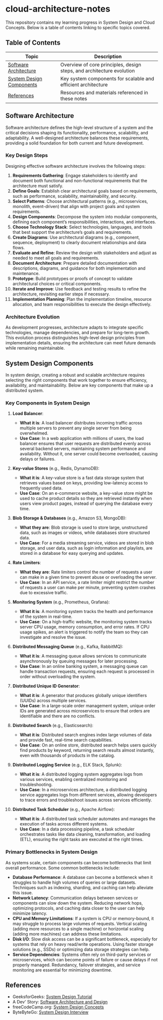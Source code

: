 # cloud-architecture-notes
This repository contains my learning progress in System Design and Cloud Concepts. Below is a table of contents linking to specific topics covered.

## Table of Contents

| Topic                          | Description                                                                                   |
|--------------------------------|-----------------------------------------------------------------------------------------------|
| [Software Architecture](#software-architecture) | Overview of core principles, design steps, and architecture evolution |
| [System Design Components](#system-design-components) | Key system components for scalable and efficient architecture |
| [References](#references) | Resources and materials referenced in these notes |

## Software Architecture

Software architecture defines the high-level structure of a system and the critical decisions shaping its functionality, performance, scalability, and adaptability. A well-designed architecture balances these requirements, providing a solid foundation for both current and future development.

### Key Design Steps

Designing effective software architecture involves the following steps:

1. **Requirements Gathering**: Engage stakeholders to identify and document both functional and non-functional requirements that the architecture must satisfy.
2. **Define Goals**: Establish clear architectural goals based on requirements, such as performance, scalability, maintainability, and security.
3. **Select Patterns**: Choose architectural patterns (e.g., microservices, monolith, event-driven) that align with project goals and system requirements.
4. **Design Components**: Decompose the system into modular components, defining each component’s responsibilities, interactions, and interfaces.
5. **Choose Technology Stack**: Select technologies, languages, and tools that best support the architecture’s goals and requirements.
6. **Create Diagrams**: Use architectural diagrams (e.g., component, sequence, deployment) to clearly document relationships and data flows.
7. **Evaluate and Refine**: Review the design with stakeholders and adjust as needed to meet all goals and requirements.
8. **Document Architecture**: Prepare detailed documentation with descriptions, diagrams, and guidance for both implementation and maintenance.
9. **Prototype**: Build prototypes or proofs of concept to validate architectural choices or critical components.
10. **Iterate and Improve**: Use feedback and testing results to refine the architecture, revisiting earlier steps if necessary.
11. **Implementation Planning**: Plan the implementation timeline, resource allocation, and team responsibilities to execute the design effectively.

### Architecture Evolution

As development progresses, architecture adapts to integrate specific technologies, manage dependencies, and prepare for long-term growth. This evolution process distinguishes high-level design principles from implementation details, ensuring the architecture can meet future demands while remaining maintainable.

## System Design Components

In system design, creating a robust and scalable architecture requires selecting the right components that work together to ensure efficiency, availability, and maintainability. Below are key components that make up a distributed system.

### Key Components in System Design
1. **Load Balancer**: 
   - **What it is**: A load balancer distributes incoming traffic across multiple servers to prevent any single server from being overwhelmed. 
   - **Use Case**: In a web application with millions of users, the load balancer ensures that user requests are distributed evenly across several backend servers, maintaining system performance and availability. Without it, one server could become overloaded, causing delays or failures.

2. **Key-value Stores** (e.g., Redis, DynamoDB): 
   - **What it is**: A key-value store is a fast data storage system that retrieves values based on keys, providing low-latency access to frequently used data. 
   - **Use Case**: On an e-commerce website, a key-value store might be used to cache product details so they are retrieved instantly when users view product pages, instead of querying the database every time.

3. **Blob Storage & Databases** (e.g., Amazon S3, MongoDB):
   - **What they are**: Blob storage is used to store large, unstructured data, such as images or videos, while databases store structured data. 
   - **Use Case**: For a media streaming service, videos are stored in blob storage, and user data, such as login information and playlists, are stored in a database for easy querying and updates.

4. **Rate Limiters**:
   - **What they are**: Rate limiters control the number of requests a user can make in a given time to prevent abuse or overloading the server. 
   - **Use Case**: In an API service, a rate limiter might restrict the number of requests a user can make per minute, preventing system crashes due to excessive traffic.

5. **Monitoring System** (e.g., Prometheus, Grafana):
   - **What it is**: A monitoring system tracks the health and performance of the system in real-time. 
   - **Use Case**: On a high-traffic website, the monitoring system tracks server CPU usage, memory consumption, and error rates. If CPU usage spikes, an alert is triggered to notify the team so they can investigate and resolve the issue.

6. **Distributed Messaging Queue** (e.g., Kafka, RabbitMQ):
   - **What it is**: A messaging queue allows services to communicate asynchronously by queuing messages for later processing. 
   - **Use Case**: In an online banking system, a messaging queue can handle transaction requests, ensuring each request is processed in order without overloading the system.

7. **Distributed Unique ID Generator**:
   - **What it is**: A generator that produces globally unique identifiers (UUIDs) across multiple services.
   - **Use Case**: In a large-scale order management system, unique order IDs are generated across microservices to ensure that orders are identifiable and there are no conflicts.

8. **Distributed Search** (e.g., Elasticsearch):
   - **What it is**: Distributed search engines index large volumes of data and provide fast, real-time search capabilities.
   - **Use Case**: On an online store, distributed search helps users quickly find products by keyword, returning search results almost instantly, even with thousands of products in the catalog.

9. **Distributed Logging Service** (e.g., ELK Stack, Splunk):
   - **What it is**: A distributed logging system aggregates logs from various services, enabling centralized monitoring and troubleshooting.
   - **Use Case**: In a microservices architecture, a distributed logging service aggregates logs from different services, allowing developers to trace errors and troubleshoot issues across services efficiently.

10. **Distributed Task Scheduler** (e.g., Apache Airflow):
    - **What it is**: A distributed task scheduler automates and manages the execution of tasks across different systems.
    - **Use Case**: In a data processing pipeline, a task scheduler orchestrates tasks like data cleaning, transformation, and loading (ETL), ensuring the right tasks are executed at the right times.

### Primary Bottlenecks in System Design
As systems scale, certain components can become bottlenecks that limit overall performance. Some common bottlenecks include:

- **Database Performance**: A database can become a bottleneck when it struggles to handle high volumes of queries or large datasets. Techniques such as indexing, sharding, and caching can help alleviate this issue.
- **Network Latency**: Communication delays between services or components can slow down the system. Reducing network hops, optimizing protocols, and caching data closer to the user can help minimize latency.
- **CPU and Memory Limitations**: If a system is CPU or memory-bound, it may struggle to process large volumes of requests. Vertical scaling (adding more resources to a single machine) or horizontal scaling (adding more machines) can address these limitations.
- **Disk I/O**: Slow disk access can be a significant bottleneck, especially for systems that rely on heavy read/write operations. Using faster storage solutions (e.g., SSDs) or optimizing data storage strategies can help.
- **Service Dependencies**: Systems often rely on third-party services or microservices, which can become points of failure or cause delays if not properly managed. Redundancy, failover strategies, and service monitoring are essential for minimizing downtime.

## References

- GeeksforGeeks: [System Design Tutorial](https://www.geeksforgeeks.org/system-design-tutorial/)
- A Dev' Story: [Software Architecture and Design](https://youtube.com/playlist?list=PL4JxLacgYgqTgS8qQPC17fM-NWMTr5GW6&si=-p_YmwfQFnmiiTZn)
- freeCodeCamp.org: [System Design Concepts](https://www.youtube.com/watch?v=F2FmTdLtb_4)
- ByteByteGo: [System Design Interview](https://www.youtube.com/watch?v=i7twT3x5yv8&t=1s)